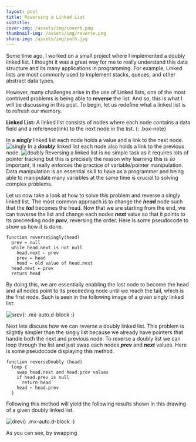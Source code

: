 ```yaml
---
layout: post
title: Reversing a Linked List
subtitle: 
cover-img: /assets/img/cover6.png
thumbnail-img: /assets/img/reverse.png
share-img: /assets/img/path.jpg
---
```

Some time ago, I worked on a small project where I implemented a doubly linked list. I thought it was a great way for me to really understand this data structure and its many applications in programming. For example, Linked lists are most commonly used to implement stacks, queues, and other abstract data types. 

However, many challenges arise in the use of Linked lists, one of the most contrived problems is being able to **reverse** the list. And so, this is what I will be discussing in this post. To begin, let us redefine what a linked list is to refresh our memory.

**Linked List:** A linked list consists of nodes where each node contains a data field and a reference(link) to the next node in the list.
{: .box-note}

In a ***singly*** linked list each node holds a value and a link to the next node.
![singly](https://media.geeksforgeeks.org/wp-content/cdn-uploads/gq/2013/03/Linkedlist.png)
In a ***doubly*** linked list each node also holds a link to the previous node.
![doubly](https://media.geeksforgeeks.org/wp-content/cdn-uploads/gq/2014/03/DLL1.png)
Reversing a linked list is no simple task as it requires lots of pointer tracking but this is precisely the reason why learning this is so important, it really enforces the practice of variable/pointer manipulation. Data manipulation is an essential skill to have as a programmer and being able to manipulate many variables at the same time is crucial to solving complex problems.

Let us now take a look at how to solve this problem and reverse a singly linked list. The most common approach is to change the ***head*** node such that the ***tail*** becomes the head. Now that we are starting from the end, we can traverse the list and change each nodes ***next*** value so that it points to its preceeding node  ***prev***, reversing the order. Here is some pseudocode to show us how it is done.

~~~
function reverseSingly(head)
  prev ← null
  while head.next is not null
    head.next ← prev
    prev ← head
    head ← old value of head.next
  head.next ← prev
  return head
  ~~~
By doing this, we are essentially enabling the last node to become the head and all nodes point to its preceeding node until we reach the tail, which is the first node. Such is seen in the following image of a given singly linked list:

![srev](https://www.growingwiththeweb.com/images/2014/03/06/singly-linked-list.svg){: .mx-auto.d-block :}

Next lets discuss how we can reverse a doubly linked list. This problem is slightly simpler than the singly list because we already have pointers that handle both the next and previous node. To reverse a doubly list we can loop through the list and just swap each nodes  ***prev*** and  ***next*** values. Here is some pseudocode displaying this method.

~~~
function reverseDoubly (head)
  loop {
    swap head.next and head.prev values
    if head.prev is null
      return head
    head ← head.prev
  }
  ~~~
  Following this method will yield the following results shown in this drawing of a given doubly linked list.
  
  ![drev](https://www.growingwiththeweb.com/images/2014/03/06/doubly-linked-list.svg){: .mx-auto.d-block :}

  As you can see, by swapping


